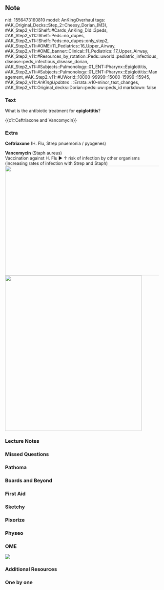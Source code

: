 ## Note
nid: 1556473160810
model: AnKingOverhaul
tags: #AK_Original_Decks::Step_2::Cheesy_Dorian_(M3), #AK_Step2_v11::!Shelf::#Cards_AnKing_Did::3peds, #AK_Step2_v11::!Shelf::Peds::no_dupes, #AK_Step2_v11::!Shelf::Peds::no_dupes::only_step2, #AK_Step2_v11::#OME::11_Pediatrics::16_Upper_Airway, #AK_Step2_v11::#OME_banner::Clinical::11_Pediatrics::17_Upper_Airway, #AK_Step2_v11::#Resources_by_rotation::Peds::uworld::pediatric_infectious_disease::peds_infectious_disease_dorian, #AK_Step2_v11::#Subjects::Pulmonology::01_ENT::Pharynx::Epiglottitis, #AK_Step2_v11::#Subjects::Pulmonology::01_ENT::Pharynx::Epiglottitis::Management, #AK_Step2_v11::#UWorld::10000-99999::15000-15999::15945, #AK_Step2_v11::$AnKingUpdates::$Errata::v10-minor_text_changes, #AK_Step2_v11::Original_decks::Dorian::peds::uw::peds_id
markdown: false

### Text
What is the antibiotic treatment for <b>epiglottitis</b>?
<div>
  {{c1::Ceftriaxone and Vancomycin}}
</div>

### Extra
<b>Ceftriaxone</b> (H. Flu, Strep pnuemonia / pyogenes)
<div>
  <b>Vancomycin</b> (Staph aureus)
</div>
<div>
  Vaccination against H. Flu ► ↑ risk of infection by other
  organisms (increasing rates of infection with Strep and Staph)
</div>
<div><img class="" src="paste-40703405064686.jpg" style=
"height: 358px; width: 520px;"></div>
<div><img src="paste-4819786529767425.jpg" class="" style=
"height: 509px; width: 447px;"></div>

### Lecture Notes


### Missed Questions


### Pathoma


### Boards and Beyond


### First Aid


### Sketchy


### Pixorize


### Physeo


### OME
<div class="ome-widget">
  <a href=
  "https://onlinemeded.org/spa/pediatrics/upper-airway/acquire?ref=anki">
  <img src="_OME_AnkiFlashcards_Lesson_4.png"></a>
</div>

### Additional Resources


### One by one

